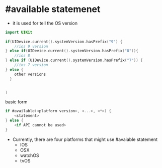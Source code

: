 # #available statemenet

- it is used for tell the OS version

``` swift
import UIKit
  
if(UIDevice.current().systemVersion.hasPrefix("9") {
    //ios 9 version 
} else if(UIDevice.current().systemVersion.hasPrefix("8")){
    //ios 8 
} else if (UIDevice.current().systemVersion.hasPrefix("7")) {
    //ios 7 version
} else {
    other versions
  }


)
```
basic form
``` swift
if #available(<platform version>, <...>, <*>) {
    <statement>
} else {
    <if API cannot be used>
}
```
- Currently, there are four platforms that might use #avaiable statement
  - IOS
  - OSX
  - watchOS
  - tvOS
